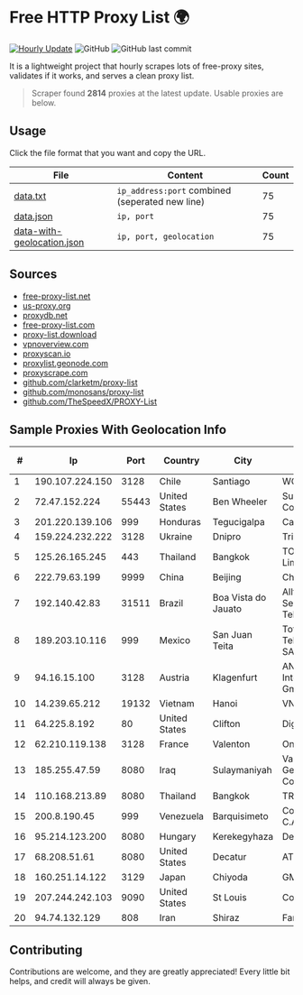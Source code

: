 
# Free HTTP Proxy List 🌍

[![Hourly Update](https://github.com/mertguvencli/http-proxy-list/actions/workflows/main.yml/badge.svg?branch=main)](https://github.com/mertguvencli/http-proxy-list/actions/workflows/main.yml)
![GitHub](https://img.shields.io/github/license/mertguvencli/http-proxy-list)
![GitHub last commit](https://img.shields.io/github/last-commit/mertguvencli/http-proxy-list)

It is a lightweight project that hourly scrapes lots of free-proxy sites, validates if it works, and serves a clean proxy list.


> Scraper found **2814** proxies at the latest update. Usable proxies are below.

## Usage

Click the file format that you want and copy the URL.


|File|Content|Count|
|----|-------|-----|
|[data.txt](https://raw.githubusercontent.com/mertguvencli/http-proxy-list/main/proxy-list/data.txt)|`ip_address:port` combined (seperated new line)|75|
|[data.json](https://raw.githubusercontent.com/mertguvencli/http-proxy-list/main/proxy-list/data.json)|`ip, port`|75|
|[data-with-geolocation.json](https://raw.githubusercontent.com/mertguvencli/http-proxy-list/main/proxy-list/data-with-geolocation.json)|`ip, port, geolocation`|75|

## Sources

* [free-proxy-list.net](https://free-proxy-list.net)
* [us-proxy.org](https://www.us-proxy.org)
* [proxydb.net](http://proxydb.net)
* [free-proxy-list.com](https://free-proxy-list.com/?page=&port=&type%5B%5D=http&type%5B%5D=https&up_time=0&search=Search)
* [proxy-list.download](https://www.proxy-list.download/HTTP)
* [vpnoverview.com](https://vpnoverview.com/privacy/anonymous-browsing/free-proxy-servers)
* [proxyscan.io](https://www.proxyscan.io)
* [proxylist.geonode.com](https://proxylist.geonode.com/api/proxy-list?limit=300&page=1&sort_by=lastChecked&sort_type=desc&protocols=http,https)
* [proxyscrape.com](https://api.proxyscrape.com/v2/?request=displayproxies&protocol=http&timeout=10000&country=all&ssl=all&anonymity=all)
* [github.com/clarketm/proxy-list](https://raw.githubusercontent.com/clarketm/proxy-list/master/proxy-list-raw.txt)
* [github.com/monosans/proxy-list](https://raw.githubusercontent.com/monosans/proxy-list/main/proxies/http.txt)
* [github.com/TheSpeedX/PROXY-List](https://raw.githubusercontent.com/TheSpeedX/PROXY-List/master/http.txt)


## Sample Proxies With Geolocation Info

|#|Ip|Port|Country|City|Internet Service Provider|
|-|--|----|-------|----|-------------------------|
|1|190.107.224.150|3128|Chile|Santiago|WOM S.A.|
|2|72.47.152.224|55443|United States|Ben Wheeler|Suddenlink Communications|
|3|201.220.139.106|999|Honduras|Tegucigalpa|Cablecolor S.A.|
|4|159.224.232.222|3128|Ukraine|Dnipro|Triolan|
|5|125.26.165.245|443|Thailand|Bangkok|TOT Public Company Limited|
|6|222.79.63.199|9999|China|Beijing|Chinanet|
|7|192.140.42.83|31511|Brazil|Boa Vista do Jauato|Allfiber Telecom ServiÔos de TelecomunicaÔÔes|
|8|189.203.10.116|999|Mexico|San Juan Teita|Total Play Telecomunicaciones SA De CV|
|9|94.16.15.100|3128|Austria|Klagenfurt|ANEXIA Internetdienstleistungs GmbH|
|10|14.239.65.212|19132|Vietnam|Hanoi|VNPT|
|11|64.225.8.192|80|United States|Clifton|DigitalOcean, LLC|
|12|62.210.119.138|3128|France|Valenton|Online S.A.S.|
|13|185.255.47.59|8080|Iraq|Sulaymaniyah|Valin Company for General Trading and Communication LTD|
|14|110.168.213.89|8080|Thailand|Bangkok|TRUENET|
|15|200.8.190.45|999|Venezuela|Barquisimeto|Corporación Telemic C.A.|
|16|95.214.123.200|8080|Hungary|Kerekegyhaza|Deltakon Kft.|
|17|68.208.51.61|8080|United States|Decatur|AT&T Corp|
|18|160.251.14.122|3129|Japan|Chiyoda|GMO Internet, Inc|
|19|207.244.242.103|9090|United States|St Louis|Contabo Inc.|
|20|94.74.132.129|808|Iran|Shiraz|Farahoosh Dena PLC|



## Contributing

Contributions are welcome, and they are greatly appreciated! Every
little bit helps, and credit will always be given.

